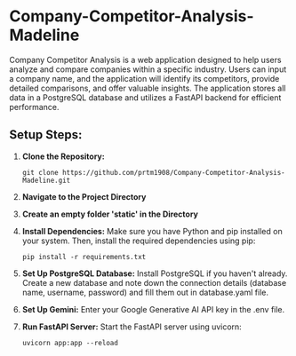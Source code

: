 # Company-Competitor-Analysis-Madeline

Company Competitor Analysis is a web application designed to help users analyze and compare companies within a specific industry. Users can input a company name, and the application will identify its competitors, provide detailed comparisons, and offer valuable insights. The application stores all data in a PostgreSQL database and utilizes a FastAPI backend for efficient performance.

## Setup Steps:

1. **Clone the Repository:**
   ```
   git clone https://github.com/prtm1908/Company-Competitor-Analysis-Madeline.git
   ```

2. **Navigate to the Project Directory**

3. **Create an empty folder 'static' in the Directory**

4. **Install Dependencies:**
   Make sure you have Python and pip installed on your system. Then, install the required dependencies using pip:
   ```
   pip install -r requirements.txt
   ```

5. **Set Up PostgreSQL Database:**
   Install PostgreSQL if you haven't already. Create a new database and note down the connection details (database name, username, password) and fill them out in database.yaml file.
   
6. **Set Up Gemini:**
   Enter your Google Generative AI API key in the .env file.

7. **Run FastAPI Server:**
   Start the FastAPI server using uvicorn:
   ```
   uvicorn app:app --reload
   ```
